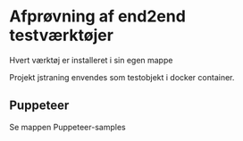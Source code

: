 # Afprøvning af end2end testværktøjer

Hvert værktøj er installeret i sin egen mappe

Projekt jstraning envendes som testobjekt i docker container.

## Puppeteer

Se mappen Puppeteer-samples



